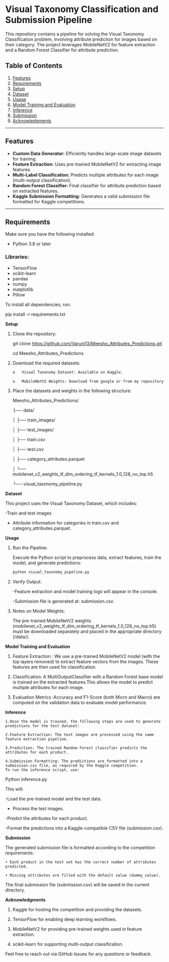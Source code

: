 # Visual Taxonomy Classification and Submission Pipeline

This repository contains a pipeline for solving the Visual Taxonomy Classification problem, involving attribute prediction for images based on their category. The project leverages MobileNetV2 for feature extraction and a Random Forest Classifier for attribute prediction.

## Table of Contents
1. [Features](#features)
2. [Requirements](#requirements)
3. [Setup](#setup)
4. [Dataset](#dataset)
5. [Usage](#usage)
6. [Model Training and Evaluation](#model-training-and-evaluation)
7. [Inference](#inference)
8. [Submission](#submission)
9. [Acknowledgments](#acknowledgments)
________________________________________

## Features

- **Custom Data Generator:** Efficiently handles large-scale image datasets for training.
- **Feature Extraction:** Uses pre-trained MobileNetV2 for extracting image features.
- **Multi-Label Classification:** Predicts multiple attributes for each image (multi-output classification).
- **Random Forest Classifier:** Final classifier for attribute prediction based on extracted features.
- **Kaggle Submission Formatting:** Generates a valid submission file formatted for Kaggle competitions.
________________________________________

## Requirements

Make sure you have the following installed:

- Python 3.8 or later

### Libraries:
- TensorFlow
- scikit-learn
- pandas
- numpy
- matplotlib
- Pillow

To install all dependencies, run:


pip install -r requirements.txt



**Setup**

1.	Clone the repository:
   
	git clone https://github.com/Varuni13/Meesho_Attributes_Predictions.git

	cd Meesho_Attributes_Predictions


3. Download the required datasets:
	 ```bash
	o	Visual Taxonomy Dataset: Available on Kaggle.
	
	o	MobileNetV2 Weights: Download from google or from my repository.


4. Place the datasets and weights in the following structure:
   
	Meesho_Attributes_Predictions/

	├── data/
	
	│   ├── train_images/
	
	│   ├── test_images/
	
	│   ├── train.csv
	
	│   ├── test.csv
	
	│   ├── category_attributes.parquet
	
	│   └── mobilenet_v2_weights_tf_dim_ordering_tf_kernels_1.0_128_no_top.h5
	
	└── visual_taxonomy_pipeline.py


**Dataset**

This project uses the Visual Taxonomy Dataset, which includes:

-Train and test images
	
 - Attribute information for categories in train.csv and category_attributes.parquet.
 

**Usage**

1. Run the Pipeline:

	Execute the Python script to preprocess data, extract features, train the model, and generate  predictions:

  	```bash
	python visual_taxonomy_pipeline.py


2. Verify Output:
    
    -Feature extraction and model training logs will appear in the console.
	
    -Submission file is generated at: submission.csv.

3. 	Notes on Model Weights:

	The pre-trained MobileNetV2 weights (mobilenet_v2_weights_tf_dim_ordering_tf_kernels_1.0_128_no_top.h5) must be 	downloaded separately and placed in the appropriate directory (/data/).


**Model Training and Evaluation**

1. Feature Extraction : We use a pre-trained MobileNetV2 model (with the top layers removed)
to extract feature vectors from the images. These features are then used for classification.
	
2. Classification: A MultiOutputClassifier with a Random Forest base model is trained on the extracted features.This 	allows  the model to predict multiple attributes for each image.

3. Evaluation Metrics :Accuracy and F1-Score (both Micro and Macro) are computed on the validation data to evaluate 	model performance.

**Inference**

	1.Once the model is trained, the following steps are used to generate predictions for the test dataset:
	
	2.Feature Extraction: The test images are processed using the same feature extraction pipeline.
	
	3.Prediction: The trained Random Forest classifier predicts the attributes for each product.
	
	4.Submission Formatting: The predictions are formatted into a submission.csv file, as required by the Kaggle competition.
	To run the inference script, use:

Python inference.py

This will:

-Load the pre-trained model and the test data.
	
- Process the test images.
	
-Predict the attributes for each product.
	
-Format the predictions into a Kaggle-compatible CSV file (submission.csv).
	


**Submission**

The generated submission file is formatted according to the competition requirements:

	• Each product in the test set has the correct number of attributes predicted.
	
	• Missing attributes are filled with the default value (dummy_value).

The final submission file (submission.csv) will be saved in the current directory.


**Acknowledgments**

 1. Kaggle for hosting the competition and providing the datasets.
	
2. TensorFlow for enabling deep learning workflows.
	
3. MobileNetV2 for providing pre-trained weights used in feature extraction.
	
 4. scikit-learn for supporting multi-output classification.

Feel free to reach out via GitHub Issues for any questions or feedback.



